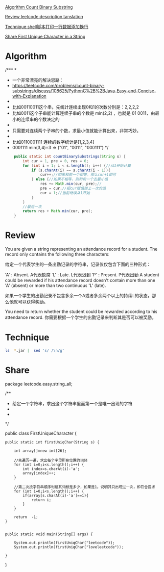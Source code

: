 
 [Algorithm Count Binary Substring](#algorithm)

 [Review leetcode description tanslation](#review)

 [Technique shell脚本打印一行数据添加换行](#technique)

 [Share First Unique Character in a String](#share)


# Algorithm

/***
 *
 * 一个非常漂亮的解决思路：
 * https://leetcode.com/problems/count-binary-substrings/discuss/108625/PythonC%2B%2BJava-Easy-and-Concise-with-Explanation
 *
 * 比如00110011这个串，先统计连续出现0和1的次数分别是：2,2,2,2
 * 比如0011这个子串能计算连续子串的个数是 min(2,2) ，也就是 01 0011，由最小的连续串的个数决定的
 *
 * 只需要对连续两个子串的个数，求最小值就能计算出来，非常巧妙。
 *
 * 比如0110001111 连续的数字统计是[1,2,3,4]
 * 0001111  min(3,4)=3 => ("01", "0011", "000111")
 */

```java
    public static int countBinarySubstrings(String s) {
        int cur = 1, pre = 0, res = 0;
        for (int i = 1; i < s.length(); i++) {//从1开始计算
            if (s.charAt(i) == s.charAt(i - 1)){
                cur++;//如果和前一个相等，那么cur+1即可
            } else {//如果不相等，则和前一个去最小值
                res += Math.min(cur, pre);//
                pre = cur;//把cur赋值给上一次的值
                cur = 1;//当前继续从1开始
            }
        }
        //最后一次
        return res + Math.min(cur, pre);
    }
```


# Review

 You are given a string representing an attendance record for a student. The record only contains the following three characters:
 
 给定一个代表学生的一条出勤记录的字符串，记录仅仅包含下面的三种形式：
 
 'A' : Absent.
 A代表缺席
 'L' : Late.
 L代表迟到
 'P' : Present.
 P代表出勤
 A student could be rewarded if his attendance record doesn't contain more than one 'A' (absent) or more than two continuous 'L' (late).
 
如果一个学生的出勤记录不包含多余一个A或者多余两个以上的持续L的状态，那么他就可以获得奖励。
 
 You need to return whether the student could be rewarded according to his attendance record.
 你需要根据一个学生的出勤记录来判断其是否可以被奖励。

# Technique

```bash
ls  *.jar |  sed 's/ /\n/g'
```

# Share


package leetcode.easy.string_all;

/**
 * 给定一个字符串，求出这个字符串里面第一个是唯一出现的字符
 *
 *
 */

public class FirstUniqueCharacter {


    public static int firstUniqChar(String s) {

        int array[]=new int[26];

        //先遍历一遍，求出每个字母所在位置的词频
        for (int i=0;i<s.length();i++) {
            int index=s.charAt(i)-'a';
            array[index]++;
        }

        //第二次按字符串顺序判断其词频是多少，如果是1，说明其只出现过一次，即符合要求
        for (int i=0;i<s.length();i++) {
            if(array[s.charAt(i)-'a']==1){
                return i;
            }
        }

        return  -1;
    }


    public static void main(String[] args) {

        System.out.println(firstUniqChar("leetcode"));
        System.out.println(firstUniqChar("loveleetcode"));

    }



}




